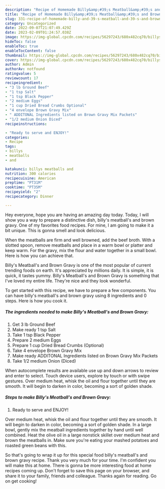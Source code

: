 ```yaml
---
description: "Recipe of Homemade Billy&amp;#39;s Meatball&amp;#39;s and Brown Gravy"
title: "Recipe of Homemade Billy&amp;#39;s Meatball&amp;#39;s and Brown Gravy"
slug: 331-recipe-of-homemade-billy-and-39-s-meatball-and-39-s-and-brown-gravy
category: Uncategorized
date: 2022-09-07T21:07:49.429Z
date: 2023-02-09T01:24:57.038Z
image: https://img-global.cpcdn.com/recipes/56297243/680x482cq70/billys-meatballs-and-brown-gravy-recipe-main-photo.jpg
hideToc: false
enableToc: true
enableTocContent: false
thumbnail: https://img-global.cpcdn.com/recipes/56297243/680x482cq70/billys-meatballs-and-brown-gravy-recipe-main-photo.jpg
cover: https://img-global.cpcdn.com/recipes/56297243/680x482cq70/billys-meatballs-and-brown-gravy-recipe-main-photo.jpg
author: Admin
authorAv: notfound
ratingvalue: 5
reviewcount: 17
recipeingredient:
- "3 lb Ground Beef"
- "1 tsp Salt"
- "1 tsp Black Pepper"
- "2 medium Eggs"
- "1 cup Dried Bread Crumbs Optional"
- "4 envelope Brown Gravy Mix"
- " ADDITONAL Ingredients listed on Brown Gravy Mix Packets"
- "1/2 medium Onion Diced"
recipeinstructions:

- "Ready to serve and ENJOY!"
categories:
- Recipe
tags:
- billys
- meatballs
- and

katakunci: billys meatballs and 
nutrition: 300 calories
recipecuisine: American
preptime: "PT31M"
cooktime: "PT35M"
recipeyield: "2"
recipecategory: Dinner

---
```



Hey everyone, hope you are having an amazing day today. Today, I will show you a way to prepare a distinctive dish, billy&#39;s meatball&#39;s and brown gravy. One of my favorites food recipes. For mine, I am going to make it a bit unique. This is gonna smell and look delicious.

When the meatballs are firm and well browned, add the beef broth. With a slotted spoon, remove meatballs and place in a warm bowl or platter and keep warm. For the gravy, mix the flour and water together in a small bowl. Here is how you can achieve that.

Billy&#39;s Meatball&#39;s and Brown Gravy is one of the most popular of current trending foods on earth. It's appreciated by millions daily. It is simple, it is quick, it tastes yummy. Billy&#39;s Meatball&#39;s and Brown Gravy is something that I've loved my entire life. They're nice and they look wonderful.


To get started with this recipe, we have to prepare a few components. You can have billy&#39;s meatball&#39;s and brown gravy using 8 ingredients and 0 steps. Here is how you cook it.

<!--inarticleads1-->

##### The ingredients needed to make Billy&#39;s Meatball&#39;s and Brown Gravy:

1. Get 3 lb Ground Beef
1. Make ready 1 tsp Salt
1. Take 1 tsp Black Pepper
1. Prepare 2 medium Eggs
1. Prepare 1 cup Dried Bread Crumbs (Optional)
1. Take 4 envelope Brown Gravy Mix
1. Make ready  ADDITONAL Ingredients listed on Brown Gravy Mix Packets
1. Take 1/2 medium Onion (Diced)


When autocomplete results are available use up and down arrows to review and enter to select. Touch device users, explore by touch or with swipe gestures. Over medi­um heat, whisk the oil and flour togeth­er until they are smooth. It will begin to dark­en in col­or, becom­ing a sort of gold­en shade. 

<!--inarticleads2-->

##### Steps to make Billy&#39;s Meatball&#39;s and Brown Gravy:


1. Ready to serve and ENJOY!

Over medi­um heat, whisk the oil and flour togeth­er until they are smooth. It will begin to dark­en in col­or, becom­ing a sort of gold­en shade. In a large bowl, gently mix the meatball ingredients together by hand until well combined. Heat the olive oil in a large nonstick skillet over medium heat and brown the meatballs in. Make sure you&#39;re eating your mashed potatoes and roasted green beans with this. 

So that's going to wrap it up for this special food billy&#39;s meatball&#39;s and brown gravy recipe. Thank you very much for your time. I'm confident you will make this at home. There is gonna be more interesting food at home recipes coming up. Don't forget to save this page on your browser, and share it to your family, friends and colleague. Thanks again for reading. Go on get cooking!
